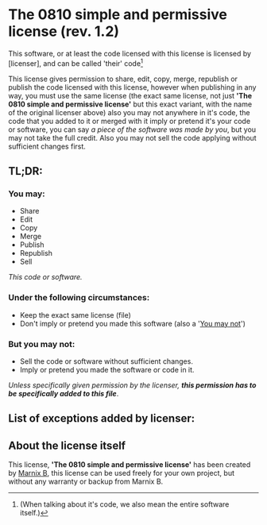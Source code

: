 # The 0810 simple and permissive license (rev. 1.2)

This software, or at least the code licensed with this license is licensed by [licenser], and can be called 'their' code[^1]



This license gives permission to share, edit, copy, merge, republish or publish the code licensed with this license, however when publishing in any way, you must use the same license (the exact same license, not just **'The 0810 simple and permissive license'** but this exact variant, with the name of the original licenser above) also you may not anywhere in it's code, the code that you added to it or merged with it imply or pretend it's your code or software, you can say *a piece of the software was made by you*, but you may not take the full credit. Also you may not sell the code applying without sufficient changes first.



[^1]: (When talking about it's code, we also mean the entire software itself.)



## TL;DR:

### You may:

- Share
- Edit
- Copy
- Merge
- Publish
- Republish
- Sell

*This code or software.*

### Under the following circumstances:

- Keep the exact same license (file)
- Don't imply or pretend you made this software (also a '[You may not](#But-you-may-not-)')

### But you may not:

- Sell the code or software without sufficient changes.
- Imply or pretend you made the software or code in it.

*Unless specifically given permission by the licenser, **this permission has to be specifically added to this file***.

## List of exceptions added by licenser:

## About the license itself

This license, **'The 0810 simple and permissive license'** has been created by [Marnix B](https://github.com/Marnix0810), this license can be used freely for your own project, but without any warranty or backup from Marnix B.
